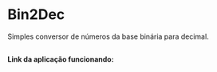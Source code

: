 # Bin2Dec
Simples conversor de números da base binária para decimal.
##
#### Link da aplicação funcionando: 
